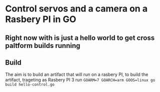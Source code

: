 # Control servos and a camera on a Rasbery PI in GO

## Right now with is just a hello world to get cross paltform builds running

## Build
The aim is to build an artifact that will run on a rasbery PI, to build the artifact, trageting as Rasbery PI 3
run `GOARM=7 GOARCH=arm GOOS=linux go build hello-control.go` 